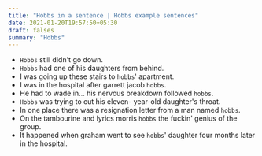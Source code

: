```yaml
---
title: "Hobbs in a sentence | Hobbs example sentences"
date: 2021-01-20T19:57:50+05:30
draft: falses
summary: "Hobbs"
---
```

- `Hobbs` still didn't go down.
- `Hobbs` had one of his daughters from behind.
- I was going up these stairs to `hobbs`' apartment.
- I was in the hospital after garrett jacob `hobbs`.
- He had to wade in... his nervous breakdown followed `hobbs`.
- `Hobbs` was trying to cut his eleven- year-old daughter's throat.
- In one place there was a resignation letter from a man named `hobbs`.
- On the tambourine and lyrics morris `hobbs` the fuckin' genius of the group.
- It happened when graham went to see `hobbs`' daughter four months later in the hospital.
                 
